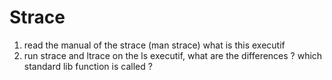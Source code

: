 # Strace 
1) read the manual of the strace (man strace) what is this executif
2) run strace and ltrace on the ls executif, what are the differences ? which standard lib function is called ?